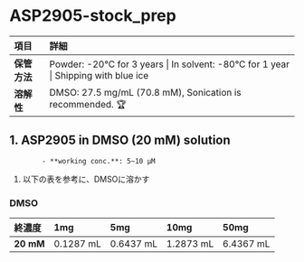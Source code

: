 # ASP2905-stock_prep

| 項目 | 詳細 |
|:---|:---|
| **保管方法** | Powder: -20°C for 3 years \| In solvent: -80°C for 1 year \| Shipping with blue ice |
| **溶解性** | DMSO: 27.5 mg/mL (70.8 mM), Sonication is recommended. 🏆 |

## 1. ASP2905 in DMSO (20 mM) solution 
            - **working conc.**: 5~10 µM
1. 以下の表を参考に、DMSOに溶かす

### DMSO
| 終濃度 | 1mg | 5mg | 10mg | 50mg |
|:---|:---|:---|:---|:---|
| **20 mM** | 0.1287 mL | 0.6437 mL | 1.2873 mL | 6.4367 mL |
